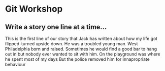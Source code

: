# Git Workshop
## Write a story one line at a time...
This is the first line of our story that Jack has written
about how my life got flipped-turned upside down.
He was a troubled young man.
West Philadelphia born and raised.
Sometimes he would find a good bar to hang out in
but nobody ever wanted to sit with him.
On the playground was where he spent most of my days
But the police removed him for innapropriate behaviour